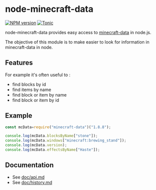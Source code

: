 # node-minecraft-data
[![NPM version](https://badge.fury.io/js/minecraft-data.svg)](http://badge.fury.io/js/minecraft-data)
[![Tonic](https://img.shields.io/badge/tonic-try%20it-blue.svg)](https://tonicdev.com/npm/minecraft-data)

node-minecraft-data provides easy access to [minecraft-data](https://github.com/PrismarineJS/minecraft-data) in node.js.

The objective of this module is to make easier to look for information in minecraft-data in node.

## Features

For example it's often useful to : 

* find blocks by id
* find items by name
* find block or item by name
* find block or item by id

## Example

```js
const mcData=require("minecraft-data")("1.8.8");

console.log(mcData.blocksByName["stone"]);
console.log(mcData.windows["minecraft:brewing_stand"]);
console.log(mcData.version);
console.log(mcData.effectsByName["Haste"]);
```

## Documentation

 * See [doc/api.md](doc/api.md)
 * See [doc/history.md](doc/history.md)
